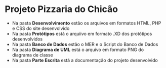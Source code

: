 # Projeto Pizzaria do Chicão

- Na pasta **Desenvolvimento** estão os arquivos em formatos HTML, PHP e CSS do site desenvolvido
- Na pasta **Protótipos** está o arquiivo em formato .XD dos protótipos desenvolvidos
- Na pasta **Banco de Dados** estão o MER e o Script do Banco de Dados
- Na pasta **Diagrama de UML** está o arquivo em formato PNG do diagrama de classe
- Na pasta **Parte Escrita** está a documentação do projeto desenvolvido

